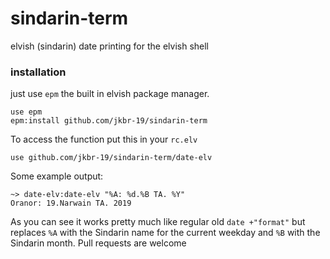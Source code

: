 # sindarin-term
elvish (sindarin) date printing for the elvish shell

### installation
just use `epm` the built in elvish package manager.
```
use epm
epm:install github.com/jkbr-19/sindarin-term
```
To access the function put this in your `rc.elv`
```
use github.com/jkbr-19/sindarin-term/date-elv
```
Some example output:
```
~> date-elv:date-elv "%A: %d.%B TA. %Y"
Oranor: 19.Narwain TA. 2019
```
As you can see it works pretty much like regular old `date +"format"` but replaces `%A` with the Sindarin name for the current weekday and `%B` with the Sindarin month. Pull requests are welcome
